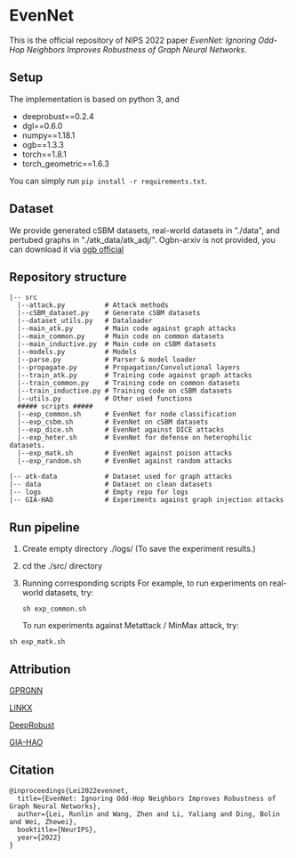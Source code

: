 # EvenNet
This is the official repository of NIPS 2022 paper *EvenNet: Ignoring Odd-Hop Neighbors Improves Robustness of Graph Neural Networks*.

## Setup
The implementation is based on python 3, and
* deeprobust==0.2.4
* dgl==0.6.0
* numpy==1.18.1
* ogb==1.3.3
* torch==1.8.1
* torch_geometric==1.6.3

You can simply run
`pip install -r requirements.txt`.

## Dataset
We provide generated cSBM datasets, real-world datasets in "./data", and pertubed graphs in "./atk_data/atk_adj/".
Ogbn-arxiv is not provided, you can download it via [ogb official](https://ogb.stanford.edu/docs/nodeprop/)

## Repository structure
```
|-- src
  |--attack.py          # Attack methods
  |--cSBM_dataset.py    # Generate cSBM datasets
  |--dataset_utils.py   # Dataloader
  |--main_atk.py        # Main code against graph attacks
  |--main_common.py     # Main code on common datasets
  |--main_inductive.py  # Main code on cSBM datasets
  |--models.py          # Models
  |--parse.py           # Parser & model loader
  |--propagate.py       # Propagation/Convolutional layers
  |--train_atk.py       # Training code against graph attacks
  |--train_common.py    # Training code on common datasets
  |--train_inductive.py # Training code on cSBM datasets
  |--utils.py           # Other used functions
  ##### scripts #####
  |--exp_common.sh      # EvenNet for node classification
  |--exp_csbm.sh        # EvenNet on cSBM datasets
  |--exp_dice.sh        # EvenNet against DICE attacks
  |--exp_heter.sh       # EvenNet for defense on heterophilic datasets.
  |--exp_matk.sh        # EvenNet against poison attacks
  |--exp_random.sh      # EvenNet against random attacks
  
|-- atk-data            # Dataset used for graph attacks
|-- data                # Dataset on clean datasets
|-- logs                # Empty repo for logs
|-- GIA-HAO             # Experiments against graph injection attacks
```

## Run pipeline
1. Create empty directory ./logs/ (To save the experiment results.)
2. cd the ./src/ directory
3. Running corresponding scripts
For example, to run experiments on real-world datasets, try:

   `sh exp_common.sh` 

   To run experiments against Metattack / MinMax attack, try:
  
  `sh exp_matk.sh`

## Attribution
[GPRGNN](https://github.com/jianhao2016/GPRGNN)

[LINKX](https://github.com/CUAI/Non-Homophily-Large-Scale)

[DeepRobust](https://github.com/DSE-MSU/DeepRobust)

[GIA-HAO](https://github.com/LFhase/GIA-HAO)

## Citation
```
@inproceedings{Lei2022evennet,
  title={EvenNet: Ignoring Odd-Hop Neighbors Improves Robustness of Graph Neural Networks},
  author={Lei, Runlin and Wang, Zhen and Li, Yaliang and Ding, Bolin and Wei, Zhewei},
  booktitle={NeurIPS},
  year={2022}
}
```
